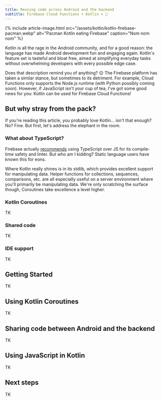 ```yaml
---
title: Reusing code across Android and the backend
subtitle: Firebase Cloud Functions + Kotlin = 💖
---
```


{% include article-image.html src="/assets/kotlin/kotlin-firebase-pacman.webp" alt="Pacman Kotlin eating Firebase" caption="Nom nom nom" %}

Kotlin is all the rage in the Android community, and for a good reason: the language has made
Android development fun and engaging again. Kotlin's feature set is tasteful and bloat free, aimed
at simplifying everyday tasks without overwhelming developers with every possible edge case.

Does that description remind you of anything? 😉  The Firebase platform has taken a similar stance,
but sometimes to its detriment. For example, Cloud Functions only supports the Node.js runtime (with
Python possibly coming soon). However, if JavaScript isn't your cup of tea, I've got some good news
for you: Kotlin can be used for Firebase Cloud Functions!

## But why stray from the pack?

If you're reading this article, you probably love Kotlin… isn't that enough? No? Fine. But first,
let's address the elephant in the room.

### What about TypeScript?

Firebase actually
[recommends](https://firebase.googleblog.com/2018/01/why-you-should-use-typescript-for.html) using
TypeScript over JS for its compile-time safety and linter. But who am I kidding? Static language
users have known this for eons.

Where Kotlin really shines is in its stdlib, which provides excellent support for manipulating data.
Helper functions for collections, sequences, comparisons, etc. are all especially useful on a server
environment where you'll primarily be manipulating data. We're only scratching the surface though,
Coroutines take excellence a level higher.

### Kotlin Coroutines

TK

### Shared code

TK

### IDE support

TK

## Getting Started

TK

## Using Kotlin Coroutines

TK

## Sharing code between Android and the backend

TK

## Using JavaScript in Kotlin

TK

## Next steps

TK
